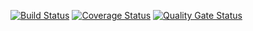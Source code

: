 [![Build Status](https://travis-ci.com/genia10/task1.svg?branch=master)](https://travis-ci.com/genia10/task1)
[![Coverage Status](https://coveralls.io/repos/github/genia10/task1/badge.svg?branch=master)](https://coveralls.io/github/genia10/task1?branch=master)
[![Quality Gate Status](https://sonarcloud.io/api/project_badges/measure?project=genia10_task1&metric=alert_status)](https://sonarcloud.io/dashboard?id=genia10_task1)

